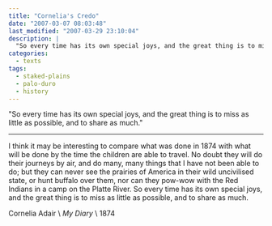 ```yaml
---
title: "Cornelia's Credo"
date: "2007-03-07 08:03:48"
last_modified: "2007-03-29 23:10:04"
description: |
  "So every time has its own special joys, and the great thing is to miss as little as possible, and to share as much."
categories:
  - texts
tags:
  - staked-plains
  - palo-duro
  - history  
---
```

  "So every time has its own special joys, and the great thing is to miss as little as possible, and to share as much."
***

I think it may be interesting to compare what was done in 1874 with what will be done by the time the children are able to travel. No doubt they will do their journeys by air, and do many, many things that I have not been able to do; but they can never see the prairies of America in their wild uncivilised state, or hunt buffalo over them, nor can they pow-wow with the Red Indians in a camp on the Platte River. So every time has its own special joys, and the great thing is to miss as little as possible, and to share as much.

Cornelia Adair  \\
_My Diary_  \\
1874
